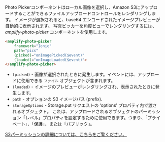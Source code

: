 Photo Pickerコンポーネントはローカル画像を選択し、Amazon S3にアップロードすることができるファイルアップロードコントロールをレンダリングします。 イメージが選択されると、base64 エンコードされたイメージプレビューが自動的に表示されます。 写真ピッカーを角度ビューでレンダリングするには、 *amplify-photo-picker* コンポーネントを使用します。

```html
<amplify-photo-picker 
    framework="Ionic"
    path="pics"
    (picked)="onImagePicked($event)"
    (loaded)="onImageLoaded($event)">
</amplify-photo-picker>
```

 - `(picked)` - 画像が選択されたときに発生します。イベントには、アップロードに使用できる `ファイル` オブジェクトが含まれます。
 - `(loaded)` - イメージのプレビューがレンダリングされ、表示されたときに発生します。
 - `path` - オプションの S3 イメージパス (prefix).
 - `storageOptions` - Storage.put リクエストの ‘options’ プロパティ内で渡されるオブジェクト。 これは、アップロードされるオブジェクトのパーミッション「レベル」プロパティを設定するために使用できます。つまり、「プライベート」、「保護」、または「パブリック」。

 [S3パーミッションの詳細については、こちらをご覧ください。](~/lib/storage/configureaccess.md)
